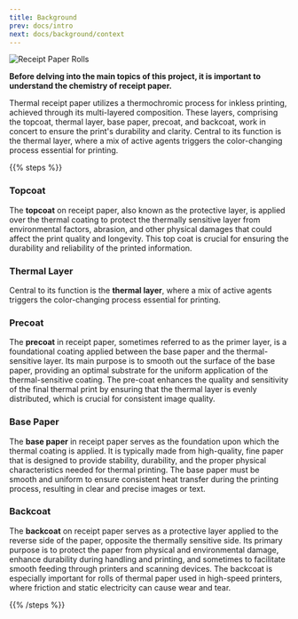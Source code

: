 ```yaml
---
title: Background
prev: docs/intro
next: docs/background/context
---
```


![Receipt Paper Rolls](paper-mill_6000x2000.png "Image Courtesy of Panda Paper on Unsplash")

**Before delving into the main topics of this project, it is important to understand the chemistry of receipt paper.**

Thermal receipt paper utilizes a thermochromic process for inkless printing, achieved through its multi-layered composition. These layers, comprising the topcoat, thermal layer, base paper, precoat, and backcoat, work in concert to ensure the print's durability and clarity. Central to its function is the thermal layer, where a mix of active agents triggers the color-changing process essential for printing.

{{% steps %}}

### Topcoat

The **topcoat** on receipt paper, also known as the protective layer, is applied over the thermal coating to protect the thermally sensitive layer from environmental factors, abrasion, and other physical damages that could affect the print quality and longevity. This top coat is crucial for ensuring the durability and reliability of the printed information.

### Thermal Layer

Central to its function is the **thermal layer**, where a mix of active agents triggers the color-changing process essential for printing.

### Precoat

The **precoat** in receipt paper, sometimes referred to as the primer layer, is a foundational coating applied between the base paper and the thermal-sensitive layer. Its main purpose is to smooth out the surface of the base paper, providing an optimal substrate for the uniform application of the thermal-sensitive coating. The pre-coat enhances the quality and sensitivity of the final thermal print by ensuring that the thermal layer is evenly distributed, which is crucial for consistent image quality.

### Base Paper

The **base paper** in receipt paper serves as the foundation upon which the thermal coating is applied. It is typically made from high-quality, fine paper that is designed to provide stability, durability, and the proper physical characteristics needed for thermal printing. The base paper must be smooth and uniform to ensure consistent heat transfer during the printing process, resulting in clear and precise images or text.

### Backcoat

The **backcoat** on receipt paper serves as a protective layer applied to the reverse side of the paper, opposite the thermally sensitive side. Its primary purpose is to protect the paper from physical and environmental damage, enhance durability during handling and printing, and sometimes to facilitate smooth feeding through printers and scanning devices. The backcoat is especially important for rolls of thermal paper used in high-speed printers, where friction and static electricity can cause wear and tear.

{{% /steps %}}

